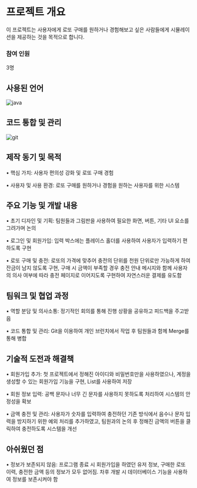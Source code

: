 # 프로젝트 개요

이 프로젝트는 사용자에게 로또 구매를 원하거나 경험해보고 싶은 사람들에게 시뮬레이션을 제공하는 것을 목적으로 합니다. 

### 참여 인원

3명

## 사용된 언어

![java](https://img.shields.io/badge/Java-ED8B00?style=for-the-badge&logo=openjdk&logoColor=white)

## 코드 통합 및 관리

![git](https://img.shields.io/badge/GitHub-100000?style=for-the-badge&logo=github&logoColor=white)


## 제작 동기 및 목적

• 핵심 가치: 사용자 편의성 강화 및 로또 구매 경험

• 사용자 및 사용 환경: 로또 구매를 원하거나 경험을 원하는 사용자를 위한 시스템

## 주요 기능 및 개발 내용

• 초기 디자인 및 기획: 팀원들과 그림판을 사용하여 필요한 화면, 버튼, 기타 UI 요소를 그려가며 논의

• 로그인 및 회원가입: 입력 박스에는 플레이스 홀더를 사용하여 사용자가 입력하기 편하도록 구현

• 로또 구매 및 충전: 로또의 가격에 맞추어 충전의 단위를 천원 단위로만 가능하게 하여 잔금이 남지 않도록 구현, 구매 시 금액이 부족할 경우 충전 안내 메시지와 함께 사용자의 의사 여부에 따라 충전 페이지로 이어지도록 구현하여 자연스러운 결제를 유도함

## 팀워크 및 협업 과정

• 역할 분담 및 의사소통: 정기적인 회의를 통해 진행 상황을 공유하고 피드백을 주고받음

• 코드 통합 및 관리: Git을 이용하여 개인 브런치에서 작업 후 팀원들과 함께 Merge를 통해 병합

## 기술적 도전과 해결책

• 회원가입 추가: 첫 프로젝트에서 정해진 아이디와 비밀번호만을 사용하였으나, 계정을 생성할 수 있는 회원가입 기능을 구현, List를 사용하여 저장

• 회원 정보 입력: 공백 문자나 너무 긴 문자를 사용하지 못하도록 처리하여 시스템의 안정성을 확보

• 금액 충전 및 관리: 사용자가 숫자를 입력하여 충전하던 기존 방식에서 음수나 문자 입력을 방지하기 위한 예외 처리를 추가하였고, 팀원과의 논의 후 정해진 금액의 버튼을 클릭하여 충전하도록 시스템을 개선

## 아쉬웠던 점

• 정보가 보존되지 않음: 프로그램 종료 시 회원가입을 하였던 유저 정보, 구매한 로또 이력, 충전한 금액 등의 정보가 모두 없어짐. 차후 개발 시 데이터베이스 기능을 사용하여 정보를 보존시켜야 함
